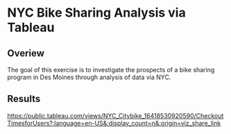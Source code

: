   
# NYC Bike Sharing Analysis via Tableau

## Overiew
The goal of this exercise is to investigate the prospects of a bike sharing
program in Des Moines through analysis of data via NYC.

## Results
https://public.tableau.com/views/NYC_Citybike_16418530920590/CheckoutTimesforUsers?:language=en-US&:display_count=n&:origin=viz_share_link

